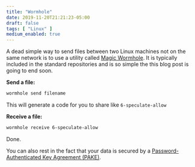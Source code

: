 ```yaml
---
title: "Wormhole"
date: 2019-11-20T21:21:23-05:00
draft: false
tags: [ "Linux" ]
medium_enabled: true
---
```


A dead simple way to send files between two Linux machines not on the same network is to use a utility called [Magic Wormhole](https://github.com/warner/magic-wormhole). It is typically included in the standard repositories and is so simple the this blog post is going to end soon.

**Send a file:**

```bash
wormhole send filename 
```

This will generate a code for you to share like `6-speculate-allow`

**Receive a file:**

```bash
wormhole receive 6-speculate-allow
```

Done.

You can also rest in the fact that your data is secured by a [Password-Authenticated Key Agreement (PAKE)](https://en.wikipedia.org/wiki/Password-authenticated_key_agreement).


